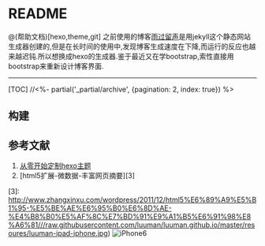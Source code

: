 # README

@(帮助文档)[hexo,theme,git]
之前使用的博客[雨过留声][1]是用jekyll这个静态网站生成器创建的,但是在长时间的使用中,发现博客生成速度在下降,而运行的反应也越来越迟钝.所以想换成hexo的生成器.鉴于最近又在学bootstrap,索性直接用bootstrap来重新设计博客界面.

---
[TOC]
//<%- partial('_partial/archive', {pagination: 2, index: true}) %>

## 构建


## 参考文献
1. [从零开始定制hexo主题][2]
2. [html5扩展-微数据-丰富网页摘要][3]


[1]: haojunyu.com
[2]: http://www.maintao.com/2014/hexo-theme-from-scratch/
[3]: http://www.zhangxinxu.com/wordpress/2011/12/html5%E6%89%A9%E5%B1%95-%E5%BE%AE%E6%95%B0%E6%8D%AE-%E4%B8%B0%E5%AF%8C%E7%BD%91%E9%A1%B5%E6%91%98%E8%A6%81///raw.githubusercontent.com/luuman/luuman.github.io/master/resoures/luuman-ipad-iphone.jpg)
![iPhone6](https://raw.githubusercontent.com/luuman/luuman.github.io/master/resoures/iPhone6-mockup.jpg)

